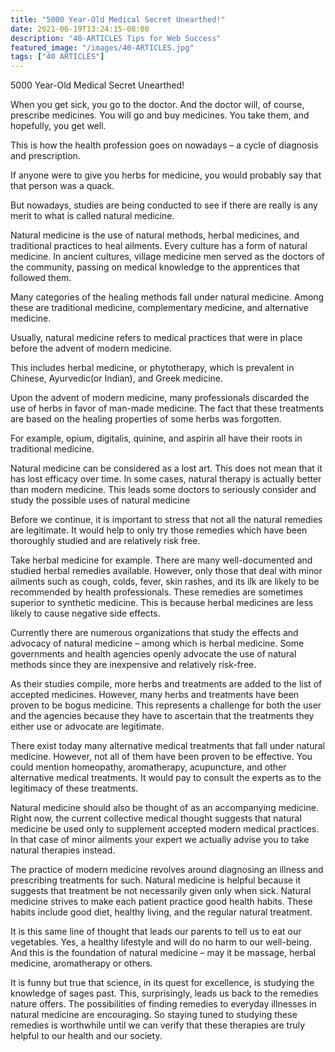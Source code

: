 ```yaml
---
title: "5000 Year-Old Medical Secret Unearthed!"
date: 2021-06-19T13:24:15-08:00
description: "40-ARTICLES Tips for Web Success"
featured_image: "/images/40-ARTICLES.jpg"
tags: ["40 ARTICLES"]
---
```


5000 Year-Old Medical Secret Unearthed!

When you get sick, you go to the doctor. And the doctor will, of course, prescribe medicines. You will go and buy medicines. You take them, and hopefully, you get well. 

This is how the health profession goes on nowadays – a cycle of diagnosis and prescription.

If anyone were to give you herbs for medicine, you would probably say that that person was a quack.

But nowadays, studies are being conducted to see if there are really is any merit to what is called natural medicine.

Natural medicine is the use of natural methods, herbal medicines, and traditional practices to heal ailments. Every culture has a form of natural medicine. In ancient cultures, village medicine men served as the doctors of the community, passing on medical knowledge to the apprentices that followed them.

Many categories of the healing methods fall under natural medicine. Among these are traditional medicine, complementary medicine, and alternative medicine.

Usually, natural medicine refers to medical practices that were in place before the advent of modern medicine.

This includes herbal medicine, or phytotherapy, which is prevalent in Chinese, Ayurvedic(or Indian), and Greek medicine.

Upon the advent of modern medicine, many professionals discarded the use of herbs in favor of man-made medicine. The fact that these treatments are based on the healing properties of some herbs was forgotten.

For example, opium, digitalis, quinine, and aspirin all have their roots in traditional medicine.

Natural medicine can be considered as a lost art. This does not mean that it has lost efficacy over time. In some cases, natural therapy is actually better than modern medicine. This leads some doctors to seriously consider and study the possible uses of natural medicine

Before we continue, it is important to stress that not all the natural remedies are legitimate. It would help to only try those remedies which have been thoroughly studied and are relatively risk free.

Take herbal medicine for example. There are many well-documented and studied herbal remedies available. However, only those that deal with minor ailments such as cough, colds, fever, skin rashes, and its ilk are likely to be recommended by health professionals. These remedies are sometimes superior to synthetic medicine. This is because herbal medicines are less likely to cause negative side effects. 

Currently there are numerous organizations that study the effects and advocacy of natural medicine – among which is herbal medicine. Some governments and health agencies openly advocate the use of natural methods since they are inexpensive and relatively risk-free.

As their studies compile, more herbs and treatments are added to the list of accepted medicines. However, many herbs and treatments have been proven to be bogus medicine. This represents a challenge for both the user and the agencies because they have to ascertain that the treatments they either use or advocate are legitimate. 

There exist today many alternative medical treatments that fall under natural medicine. However, not all of them have been proven to be effective. You could mention homeopathy, aromatherapy, acupuncture, and other alternative medical treatments. It would pay to consult the experts as to the legitimacy of these treatments.

Natural medicine should also be thought of as an accompanying medicine. Right now, the current collective medical thought suggests that natural medicine be used only to supplement accepted modern medical practices. In that case of minor ailments your expert we actually advise you to take natural therapies instead.

The practice of modern medicine revolves around diagnosing an illness and prescribing treatments for such. Natural medicine is helpful because it suggests that treatment be not necessarily given only when sick. Natural medicine strives to make each patient practice good health habits. These habits include good diet, healthy living, and the regular natural treatment.

It is this same line of thought that leads our parents to tell us to eat our vegetables. Yes, a healthy lifestyle and will do no harm to our well-being. And this is the foundation of natural medicine – may it be massage, herbal medicine, aromatherapy or others.

It is funny but true that science, in its quest for excellence, is studying the knowledge of sages past. This, surprisingly, leads us back to the remedies nature offers. The possibilities of finding remedies to everyday illnesses in natural medicine are encouraging. So staying tuned to studying these remedies is worthwhile until we can verify that these therapies are truly helpful to our health and our society.

